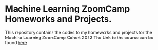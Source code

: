 # Machine Learning ZoomCamp Homeworks and Projects.

This repository contains the codes to my homeworks and projects for the Machine Learning ZoomCamp Cohort 2022
The Link to the course can be found [here](https://github.com/alexeygrigorev/mlbookcamp-code)